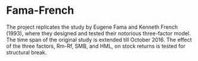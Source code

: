 # Fama-French

The project replicates the study by Eugene Fama and Kenneth French (1993), where they designed and tested their notorious three-factor model. The time span of the original study is extended till October 2016. The effect of the three factors, Rm-Rf, SMB, and HML, on stock returns is tested for structural break.  

